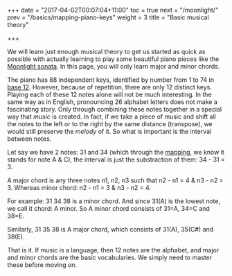 +++
date = "2017-04-02T00:07:04+11:00"
toc = true
next = "/moonlight/"
prev = "/basics/mapping-piano-keys"
weight = 3
title = "Basic musical theory"

+++

We will learn just enough musical theory to get us started as quick as possible with actually learning to play some beautiful piano pieces like the [Moonlight sonata](/moonlight/).
In this page, you will only learn major and minor chords.

The piano has 88 independent keys, identified by number from 1 to 74 in [base 12](/basics/counting-base-12). However, because of repetition, there are only 12 distinct keys. Playing each of these 12 notes alone will not be much interesting. In the same way as in English, pronouncing 26 alphabet letters does not make a fascinating story. Only through combining these notes together in a special way that _music_ is created. In fact, if we take a piece of music and shift all the notes to the left or to the right by the same distance (transpose), we would still preserve the _melody_ of it. So what is important is the interval between notes.

Let say we have 2 notes: 31 and 34 (which through the [mapping](/basics/mapping-piano-keys), we know it stands for note A & C), the interval is just the substraction of them: 34 - 31 = 3.

A major chord is any three notes n1, n2, n3 such that n2 - n1 = 4 & n3 - n2 = 3. Whereas minor chord: n2 - n1 = 3 & n3 - n2 = 4.

For example: 31 34 38 is a minor chord. And since 31(A) is the lowest note, we call it chord: A minor. So A minor chord consists of 31=A, 34=C and 38=E.

Similarly, 31 35 38 is A major chord, which consists of 31(A), 35(C#) and 38(E).

That is it. If music is a language, then 12 notes are the alphabet, and major and minor chords are the basic vocabularies. We simply need to master these before moving on.
